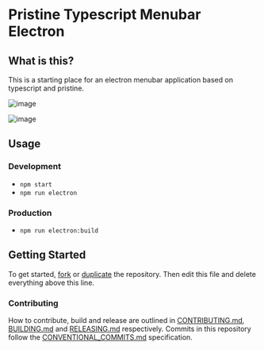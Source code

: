 # Pristine Typescript Menubar Electron

## What is this?

This is a starting place for an electron menubar application based on typescript and pristine.

![image](https://user-images.githubusercontent.com/364566/59548900-1ff36300-8f0a-11e9-8987-d0160c6f4d81.png)

![image](https://user-images.githubusercontent.com/364566/59890324-3a539380-9385-11e9-9a06-92cea1b4b126.png)

## Usage

### Development

- `npm start`
- `npm run electron`

### Production

- `npm run electron:build`

## Getting Started

To get started, [fork](https://help.github.com/articles/fork-a-repo/) or [duplicate](https://help.github.com/articles/duplicating-a-repository/) the repository. Then edit this file and delete everything above this line.

### Contributing

How to contribute, build and release are outlined in [CONTRIBUTING.md](CONTRIBUTING.md), [BUILDING.md](BUILDING.md) and [RELEASING.md](RELEASING.md) respectively. Commits in this repository follow the [CONVENTIONAL_COMMITS.md](CONVENTIONAL_COMMITS.md) specification.
